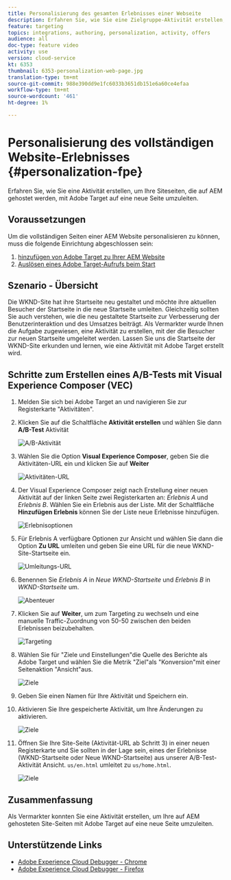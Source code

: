 ```yaml
---
title: Personalisierung des gesamten Erlebnisses einer Webseite
description: Erfahren Sie, wie Sie eine Zielgruppe-Aktivität erstellen, um Ihre AEM Webseiten mit Adobe Target auf neue Seiten umzuleiten.
feature: targeting
topics: integrations, authoring, personalization, activity, offers
audience: all
doc-type: feature video
activity: use
version: cloud-service
kt: 6353
thumbnail: 6353-personalization-web-page.jpg
translation-type: tm+mt
source-git-commit: 988e390dd9e1fc6033b3651db151e6a60ce4efaa
workflow-type: tm+mt
source-wordcount: '461'
ht-degree: 1%

---
```



# Personalisierung des vollständigen Website-Erlebnisses {#personalization-fpe}

Erfahren Sie, wie Sie eine Aktivität erstellen, um Ihre Siteseiten, die auf AEM gehostet werden, mit Adobe Target auf eine neue Seite umzuleiten.

## Voraussetzungen

Um die vollständigen Seiten einer AEM Website personalisieren zu können, muss die folgende Einrichtung abgeschlossen sein:

1. [hinzufügen von Adobe Target zu Ihrer AEM Website](./add-target-launch-extension.md)
1. [Auslösen eines Adobe Target-Aufrufs beim Start](./load-and-fire-target.md)

## Szenario - Übersicht

Die WKND-Site hat ihre Startseite neu gestaltet und möchte ihre aktuellen Besucher der Startseite in die neue Startseite umleiten. Gleichzeitig sollten Sie auch verstehen, wie die neu gestaltete Startseite zur Verbesserung der Benutzerinteraktion und des Umsatzes beiträgt. Als Vermarkter wurde Ihnen die Aufgabe zugewiesen, eine Aktivität zu erstellen, mit der die Besucher zur neuen Startseite umgeleitet werden. Lassen Sie uns die Startseite der WKND-Site erkunden und lernen, wie eine Aktivität mit Adobe Target erstellt wird.

## Schritte zum Erstellen eines A/B-Tests mit Visual Experience Composer (VEC)

1. Melden Sie sich bei Adobe Target an und navigieren Sie zur Registerkarte &quot;Aktivitäten&quot;.
1. Klicken Sie auf die Schaltfläche **Aktivität erstellen** und wählen Sie dann **A/B-Test** Aktivität

   ![A/B-Aktivität](assets/ab-target-activity.png)

1. Wählen Sie die Option **Visual Experience Composer**, geben Sie die Aktivitäten-URL ein und klicken Sie auf **Weiter**

   ![Aktivitäten-URL](assets/ab-test-url.png)

1. Der Visual Experience Composer zeigt nach Erstellung einer neuen Aktivität auf der linken Seite zwei Registerkarten an: *Erlebnis A* und *Erlebnis B*. Wählen Sie ein Erlebnis aus der Liste. Mit der Schaltfläche **Hinzufügen Erlebnis** können Sie der Liste neue Erlebnisse hinzufügen.

   ![Erlebnisoptionen](assets/experience-options.png)

1. Für Erlebnis A verfügbare Optionen zur Ansicht und wählen Sie dann die Option **Zu URL** umleiten und geben Sie eine URL für die neue WKND-Site-Startseite ein.

   ![Umleitungs-URL](assets/redirect-url.png)

1. Benennen Sie *Erlebnis A* in *Neue WKND-Startseite* und *Erlebnis B* in *WKND-Startseite* um.

   ![Abenteuer](assets/new-experiences.png)

1. Klicken Sie auf **Weiter**, um zum Targeting zu wechseln und eine manuelle Traffic-Zuordnung von 50-50 zwischen den beiden Erlebnissen beizubehalten.

   ![Targeting](assets/targeting.png)

1. Wählen Sie für &quot;Ziele und Einstellungen&quot;die Quelle des Berichte als Adobe Target und wählen Sie die Metrik &quot;Ziel&quot;als &quot;Konversion&quot;mit einer Seitenaktion &quot;Ansicht&quot;aus.

   ![Ziele](assets/goals.png)

1. Geben Sie einen Namen für Ihre Aktivität und Speichern ein.
1. Aktivieren Sie Ihre gespeicherte Aktivität, um Ihre Änderungen zu aktivieren.

   ![Ziele](assets/activate.png)

1. Öffnen Sie Ihre Site-Seite (Aktivität-URL ab Schritt 3) in einer neuen Registerkarte und Sie sollten in der Lage sein, eines der Erlebnisse (WKND-Startseite oder Neue WKND-Startseite) aus unserer A/B-Test-Aktivität Ansicht. `us/en.html` umleitet zu  `us/home.html`.

   ![Ziele](assets/redirect-test.png)

## Zusammenfassung

Als Vermarkter konnten Sie eine Aktivität erstellen, um Ihre auf AEM gehosteten Site-Seiten mit Adobe Target auf eine neue Seite umzuleiten.

## Unterstützende Links

* [Adobe Experience Cloud Debugger - Chrome](https://chrome.google.com/webstore/detail/adobe-experience-cloud-de/ocdmogmohccmeicdhlhhgepeaijenapj)
* [Adobe Experience Cloud Debugger - Firefox](https://addons.mozilla.org/en-US/firefox/addon/adobe-experience-platform-dbg/)

